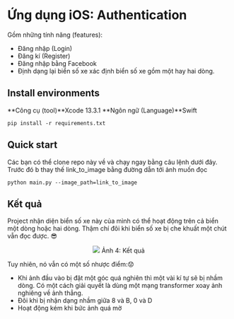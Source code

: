 # Ứng dụng iOS: Authentication
Gồm những tính năng (features): <br>

* Đăng nhập (Login) 
* Đăng kí (Register)
* Đăng nhập bằng Facebook
* Định dạng lại biển số xe xác định biển số xe gồm một hay hai dòng.

## Install environments
**Công cụ (tool)**Xcode 13.3.1
**Ngôn ngữ (Language)**Swift

```
pip install -r requirements.txt
```

## Quick start
Các bạn có thể clone repo này về và chạy ngay bằng câu lệnh dưới đây. Trước đó b thay thế link_to_image bằng đường dẫn tới ảnh muốn đọc
```
python main.py --image_path=link_to_image 
```

## Kết quả
   Project nhận diện biển số xe này của mình có thể hoạt động trên cả biển một dòng hoặc hai dòng. Thậm chí đôi khi biển số xe bị che khuất một chút vẫn đọc được. :sunglasses:
   <p align="center" >
   <img src="https://images.viblo.asia/877154c3-929f-431c-a728-4a994acf6869.png" >
    Ảnh 4:  Kết quả
</p>

Tuy nhiên, nó vẫn có một số nhược điểm::worried:

* Khi ảnh đầu vào bị đặt một góc quá nghiên thì một vài kí tự sẽ bị nhầm dòng. Có một cách giải quyết là dùng một mạng transformer xoay ảnh nghiêng về ảnh thẳng.
* Đôi khi bị nhận dạng nhầm giữa 8 và B, 0 và D
*  Hoạt động kém khi bức ảnh quá mờ
